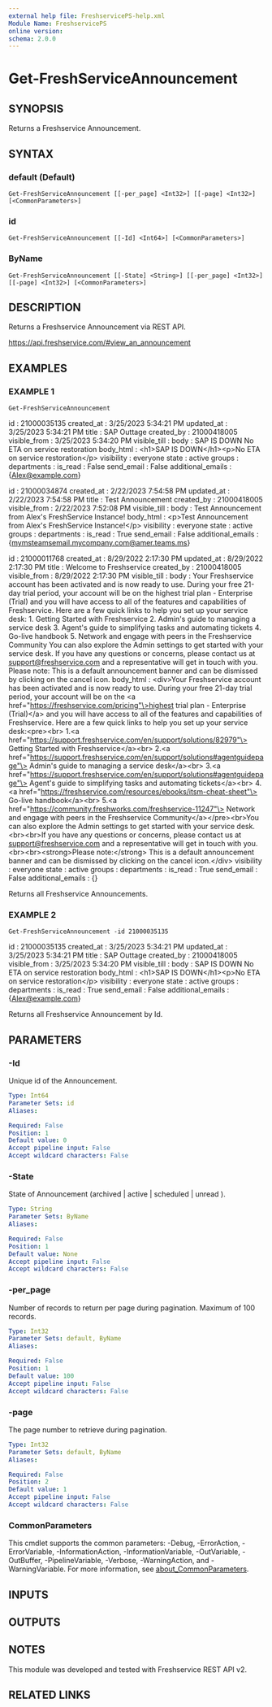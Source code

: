 ```yaml
---
external help file: FreshservicePS-help.xml
Module Name: FreshservicePS
online version:
schema: 2.0.0
---
```


# Get-FreshServiceAnnouncement

## SYNOPSIS
Returns a Freshservice Announcement.

## SYNTAX

### default (Default)
```
Get-FreshServiceAnnouncement [[-per_page] <Int32>] [[-page] <Int32>] [<CommonParameters>]
```

### id
```
Get-FreshServiceAnnouncement [[-Id] <Int64>] [<CommonParameters>]
```

### ByName
```
Get-FreshServiceAnnouncement [[-State] <String>] [[-per_page] <Int32>] [[-page] <Int32>] [<CommonParameters>]
```

## DESCRIPTION
Returns a Freshservice Announcement via REST API.

https://api.freshservice.com/#view_an_announcement

## EXAMPLES

### EXAMPLE 1
```
Get-FreshServiceAnnouncement
```

id                : 21000035135
created_at        : 3/25/2023 5:34:21 PM
updated_at        : 3/25/2023 5:34:21 PM
title             : SAP Outtage
created_by        : 21000418005
visible_from      : 3/25/2023 5:34:20 PM
visible_till      :
body              :  SAP IS DOWN  No ETA on service restoration
body_html         : \<h1\>SAP IS DOWN\</h1\>\<p\>No ETA on service restoration\</p\>
visibility        : everyone
state             : active
groups            :
departments       :
is_read           : False
send_email        : False
additional_emails : {Alex@example.com}

id                : 21000034874
created_at        : 2/22/2023 7:54:58 PM
updated_at        : 2/22/2023 7:54:58 PM
title             : Test Announcement
created_by        : 21000418005
visible_from      : 2/22/2023 7:52:08 PM
visible_till      :
body              :  Test Announcement from Alex's FreshService Instance!
body_html         : \<p\>Test Announcement from Alex's FreshService Instance!\</p\>
visibility        : everyone
state             : active
groups            :
departments       :
is_read           : True
send_email        : False
additional_emails : {mymsteamsemail.mycompany.com@amer.teams.ms}

id                : 21000011768
created_at        : 8/29/2022 2:17:30 PM
updated_at        : 8/29/2022 2:17:30 PM
title             : Welcome to Freshservice
created_by        : 21000418005
visible_from      : 8/29/2022 2:17:30 PM
visible_till      :
body              :  Your Freshservice account has been activated and is now ready to use.
During your free 21-day
                    trial period, your account will be on the highest trial plan - Enterprise (Trial) and you will
                    have access to all of the features and capabilities of Freshservice.
Here are a few quick links
                    to help you set up your service desk:       1.
Getting Started with Freshservice      2.
Admin's
                    guide to managing a service desk      3.
Agent's guide to simplifying tasks and automating
                    tickets      4.
Go-live handbook      5.
Network and engage with peers in the Freshservice
                    Community  You can also explore the Admin settings to get started with your service desk. 
If
                    you have any questions or concerns, please contact us at support@freshservice.com and a
                    representative will get in touch with you. 
Please note: This is a default announcement banner
                    and can be dismissed by clicking on the cancel icon.
body_html         : \<div\>Your Freshservice account has been activated and is now ready to use.
During your free
                    21-day trial period, your account will be on the \<a
                    href="https://freshservice.com/pricing"\>highest trial plan - Enterprise (Trial)\</a\> and you will
                    have access to all of the features and capabilities of Freshservice.
Here are a few quick links
                    to help you set up your service desk:\<pre\>\<br\>     1.\<a
                    href="https://support.freshservice.com/en/support/solutions/82979"\> Getting Started with
                    Freshservice\</a\>\<br\>     2.\<a
                    href="https://support.freshservice.com/en/support/solutions#agentguidepage"\> Admin's guide to
                    managing a service desk\</a\>\<br\>     3.\<a
                    href="https://support.freshservice.com/en/support/solutions#agentguidepage"\> Agent's guide to
                    simplifying tasks and automating tickets\</a\>\<br\>     4.\<a
                    href="https://freshservice.com/resources/ebooks/itsm-cheat-sheet"\> Go-live handbook\</a\>\<br\>
                    5.\<a href="https://community.freshworks.com/freshservice-11247"\> Network and engage with peers
                    in the Freshservice Community\</a\>\</pre\>\<br\>You can also explore the Admin settings to get
                    started with your service desk.\<br\>\<br\>If you have any questions or concerns, please contact us
                    at support@freshservice.com and a representative will get in touch with
                    you.\<br\>\<br\>\<strong\>Please note:\</strong\> This is a default announcement banner and can be
                    dismissed by clicking on the cancel icon.\</div\>
visibility        : everyone
state             : active
groups            :
departments       :
is_read           : True
send_email        : False
additional_emails : {}

Returns all Freshservice Announcements.

### EXAMPLE 2
```
Get-FreshServiceAnnouncement -id 21000035135
```

id                : 21000035135
created_at        : 3/25/2023 5:34:21 PM
updated_at        : 3/25/2023 5:34:21 PM
title             : SAP Outtage
created_by        : 21000418005
visible_from      : 3/25/2023 5:34:20 PM
visible_till      :
body              :  SAP IS DOWN  No ETA on service restoration
body_html         : \<h1\>SAP IS DOWN\</h1\>\<p\>No ETA on service restoration\</p\>
visibility        : everyone
state             : active
groups            :
departments       :
is_read           : True
send_email        : False
additional_emails : {Alex@example.com}

Returns all Freshservice Announcement by Id.

## PARAMETERS

### -Id
Unique id of the Announcement.

```yaml
Type: Int64
Parameter Sets: id
Aliases:

Required: False
Position: 1
Default value: 0
Accept pipeline input: False
Accept wildcard characters: False
```

### -State
State of Announcement (archived | active | scheduled | unread ).

```yaml
Type: String
Parameter Sets: ByName
Aliases:

Required: False
Position: 1
Default value: None
Accept pipeline input: False
Accept wildcard characters: False
```

### -per_page
Number of records to return per page during pagination. 
Maximum of 100 records.

```yaml
Type: Int32
Parameter Sets: default, ByName
Aliases:

Required: False
Position: 1
Default value: 100
Accept pipeline input: False
Accept wildcard characters: False
```

### -page
The page number to retrieve during pagination.

```yaml
Type: Int32
Parameter Sets: default, ByName
Aliases:

Required: False
Position: 2
Default value: 1
Accept pipeline input: False
Accept wildcard characters: False
```

### CommonParameters
This cmdlet supports the common parameters: -Debug, -ErrorAction, -ErrorVariable, -InformationAction, -InformationVariable, -OutVariable, -OutBuffer, -PipelineVariable, -Verbose, -WarningAction, and -WarningVariable. For more information, see [about_CommonParameters](http://go.microsoft.com/fwlink/?LinkID=113216).

## INPUTS

## OUTPUTS

## NOTES
This module was developed and tested with Freshservice REST API v2.

## RELATED LINKS
